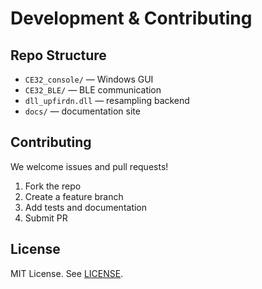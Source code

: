 
# Development & Contributing

## Repo Structure
- `CE32_console/` — Windows GUI
- `CE32_BLE/` — BLE communication
- `dll_upfirdn.dll` — resampling backend
- `docs/` — documentation site

## Contributing
We welcome issues and pull requests!

1. Fork the repo
2. Create a feature branch
3. Add tests and documentation
4. Submit PR

## License
MIT License. See [LICENSE](../LICENSE).

